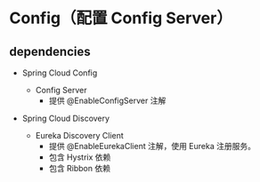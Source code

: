 # Config（配置 Config Server）
 
## dependencies

- Spring Cloud Config
    - Config Server
        - 提供 @EnableConfigServer 注解

- Spring Cloud Discovery
    - Eureka Discovery Client
        - 提供 @EnableEurekaClient 注解，使用 Eureka 注册服务。
        - 包含 Hystrix 依赖
        - 包含 Ribbon 依赖

